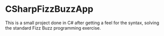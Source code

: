 # CSharpFizzBuzzApp
This is a small project done in C# after getting a feel for the syntax, solving the standard Fizz Buzz programming exercise.
